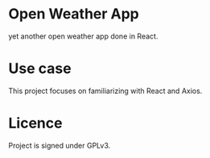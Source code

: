 # Open Weather App
yet another open weather app done in React.

# Use case
This project focuses on familiarizing with React and Axios.

# Licence

Project is signed under GPLv3.
